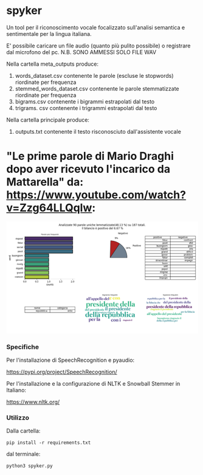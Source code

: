 # spyker
Un tool per il riconoscimento vocale focalizzato sull'analisi semantica e sentimentale per la lingua italiana.

E' possibile caricare un file audio (quanto più pulito possibile) o registrare dal microfono del pc.
N.B. SONO AMMESSI SOLO FILE WAV

Nella cartella meta_outputs produce:

1. words_dataset.csv contenente le parole (escluse le stopwords) riordinate per frequenza
2. stemmed_words_dataset.csv contenente le parole stemmatizzate riordinate per frequenza
3. bigrams.csv contenente i bigrammi estrapolati dal testo
4. trigrams. csv contenente i trigrammi estrapolati dal testo

Nella cartella principale produce:

1. outputs.txt contenente il testo risconosciuto dall'assistente vocale

# "Le prime parole di Mario Draghi dopo aver ricevuto l'incarico da Mattarella"  da: https://www.youtube.com/watch?v=Zzg64LLQqlw:
![Screenshot](mario_draghi.png)


### Specifiche
Per l'installazione di SpeechRecognition e pyaudio:

https://pypi.org/project/SpeechRecognition/

Per l'installazione e la configurazione di NLTK e Snowball Stemmer in Italiano:

https://www.nltk.org/

### Utilizzo
Dalla cartella:
```
pip install -r requirements.txt
```
dal terminale:
```
python3 spyker.py
```



